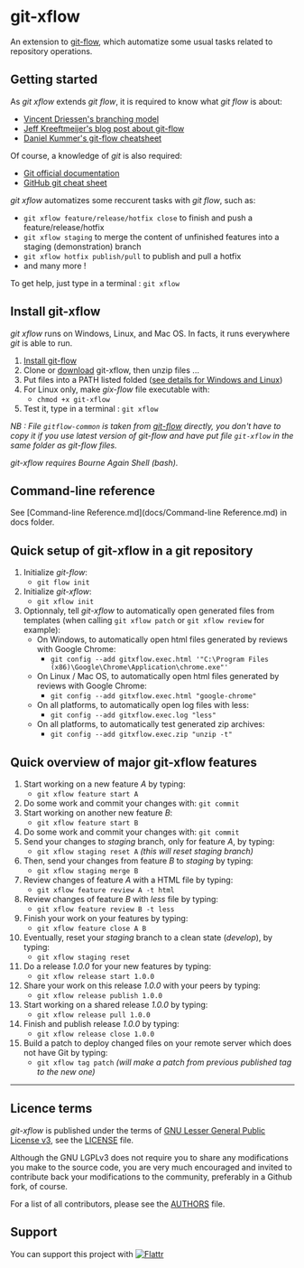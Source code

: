 git-xflow
=========

An extension to [git-flow](http://github.com/nvie/gitflow), which automatize some usual tasks related to repository operations.



Getting started
---------------

As *git xflow* extends *git flow*, it is required to know what *git flow* is about:

* [Vincent Driessen's branching model](http://nvie.com/posts/a-successful-git-branching-model/)
* [Jeff Kreeftmeijer's blog post about git-flow](http://jeffkreeftmeijer.com/2010/why-arent-you-using-git-flow/)
* [Daniel Kummer's git-flow cheatsheet](http://danielkummer.github.io/git-flow-cheatsheet/)

Of course, a knowledge of *git* is also required:

* [Git official documentation](https://git-scm.com/documentation)
* [GitHub git cheat sheet](https://services.github.com/kit/downloads/github-git-cheat-sheet.pdf)

*git xflow* automatizes some reccurent tasks with *git flow*, such as:

* `git xflow feature/release/hotfix close` to finish and push a feature/release/hotfix
* `git xflow staging` to merge the content of unfinished features into a staging (demonstration) branch
* `git xflow hotfix publish/pull` to publish and pull a hotfix
* and many more !

To get help, just type in a terminal : `git xflow`



Install git-xflow
-----------------

*git xflow* runs on Windows, Linux, and Mac OS. In facts, it runs everywhere *git* is able to run.

1. [Install git-flow](https://github.com/nvie/gitflow/wiki/Installation)
1. Clone or [download](https://github.com/golflima/git-xflow/archive/master.zip) git-xflow, then unzip files ...
1. Put files into a PATH listed folded ([see details for Windows and Linux](https://en.wikipedia.org/wiki/PATH_(variable)))
1. For Linux only, make *gix-flow* file executable with:
   * `chmod +x git-xflow`
1. Test it, type in a terminal : `git xflow`

*NB : File `gitflow-common` is taken from [git-flow](https://raw.githubusercontent.com/nvie/gitflow/develop/gitflow-common) directly,
you don't have to copy it if you use latest version of git-flow and have put file `git-xflow` in the same folder as git-flow files.*

*git-xflow requires Bourne Again Shell (bash).*



Command-line reference
----------------------

See [Command-line Reference.md](docs/Command-line Reference.md) in docs folder.



Quick setup of git-xflow in a git repository
--------------------------------------------

1. Initialize *git-flow*:
   * `git flow init`
1. Initialize *git-xflow*:
   * `git xflow init`
1. Optionnaly, tell *git-xflow* to automatically open generated files from
   templates (when calling `git xflow patch` or `git xflow review` for example):
   * On Windows, to automatically open html files generated by reviews with Google Chrome:
     * `git config --add gitxflow.exec.html '"C:\Program Files (x86)\Google\Chrome\Application\chrome.exe"'`
   * On Linux / Mac OS, to automatically open html files generated by reviews with Google Chrome:
     * `git config --add gitxflow.exec.html "google-chrome"`
   * On all platforms, to automatically open log files with less:
     * `git config --add gitxflow.exec.log "less"`
   * On all platforms, to automatically test generated zip archives:
     * `git config --add gitxflow.exec.zip "unzip -t"`



Quick overview of major git-xflow features
------------------------------------------

1. Start working on a new feature *A* by typing:
   * `git xflow feature start A`
1. Do some work and commit your changes with: `git commit`
1. Start working on another new feature *B*:
   * `git xflow feature start B`
1. Do some work and commit your changes with: `git commit`
1. Send your changes to *staging* branch, only for feature *A*, by typing:
   * `git xflow staging reset A` *(this will reset staging branch)*
1. Then, send your changes from feature *B* to *staging* by typing:
   * `git xflow staging merge B`
1. Review changes of feature *A* with a HTML file by typing:
   * `git xflow feature review A -t html`
1. Review changes of feature *B* with *less* file by typing:
   * `git xflow feature review B -t less`
1. Finish your work on your features by typing:
   * `git xflow feature close A B`
1. Eventually, reset your *staging* branch to a clean state (*develop*), by typing:
   * `git xflow staging reset`
1. Do a release *1.0.0* for your new features by typing:
   * `git xflow release start 1.0.0`
1. Share your work on this release *1.0.0* with your peers by typing:
   * `git xflow release publish 1.0.0`
1. Start working on a shared release *1.0.0* by typing:
   * `git xflow release pull 1.0.0`
1. Finish and publish release *1.0.0* by typing:
   * `git xflow release close 1.0.0`
1. Build a patch to deploy changed files on your remote server which does not have Git by typing:
   * `git xflow tag patch` *(will make a patch from previous published tag to the new one)*

__________________________________________________

Licence terms
-------------

*git-xflow* is published under the terms of [GNU Lesser General Public License v3](http://www.gnu.org/licenses/lgpl-3.0.html), see the [LICENSE](LICENSE) file.

Although the GNU LGPLv3 does not require you to share any modifications you make to the source code,
you are very much encouraged and invited to contribute back your modifications to the community, preferably in a Github fork, of course.

For a list of all contributors, please see the [AUTHORS](AUTHORS) file.



Support
-------

You can support this project with
[![Flattr](https://button.flattr.com/flattr-badge-large.png)](https://flattr.com/submit/auto?fid=0ywe2d&url=https%3A%2F%2Fgithub.com%2Fgolflima%2Fgit-xflow)